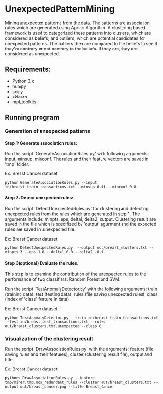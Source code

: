 # UnexpectedPatternMining
Mining unexpected patterns from the data. The patterns are association rules which are generated using Apriori Algorithm. A clustering based framework is used to categorized these patterns into clusters, which are considered as beliefs, and outliers, which are potential candidates for unexpected patterns. The outliers then are compared to the beliefs to see if they're contrary or not contrary to the beliefs. If they are, they are considered as unexpected.

## Requirements:
- Python 3.x
- numpy
- scipy
- sklearn
- mpl_toolkits

## Running program
### Generation of  unexpected patterns
#### Step 1: Generate association rules:
Run the script 'GenerateAssociationRules.py' with following arguments: input, minsup, minconf. The rules and their feature vectors are saved in 'tmp' folder.

Ex: Breast Cancer dataset
```
python GenerateAssociationRules.py --input in/breast_train_transactions.txt --minsup 0.01 --minconf 0.8
```
#### Step 2: Detect unexpected rules:
Run the script 'DetectUnexpectedRules.py' for clustering and detecting unexpected rules from the rules which are generated in step 1. The arguments include: minpts, eps, delta1, delta2, output. Clustering result are saved in the file which is specifized by 'output' agurment and the expected rules are saved in <output>.unexpected file.

Ex: Breast Cancer dataset
```
python DetectUnexpectedRules.py  --output out/breast_clusters.txt --minpts 3 --eps 1.0 --delta1 0.0 --delta2 -0.9
```
#### Step 3(optional) Evaluate the rules.
This step is to examine the contribution of the unexpected rules to the performance of two classifiers: Random Forest and SVM.

Run the script 'TestAnomalyDetector.py' with the following arguments: train (training data), test (testing data), rules (file saving unexpected rules), class (index of 'class' feature in data)

Ex: Breast Cancer dataset
```
python TestAnomalyDetector.py --train in/breast_train_transactions.txt --test in/breast_test_transactions.txt --rules out/breast_clusters.txt.unexpected --class 0
```
### Visualization of the clustering result
Run the script 'DrawAssociationRules.py' with the arguments: feature (file saving rules and their features), cluster (clustering result file), output and title.

Ex: Breast Cancer dataset
```
pythonw DrawAssociationRules.py --feature tmp/miner.tmp.non_redundant_rules --cluster out/breast_clusters.txt --output out/breast_cancer.png --title Breast_Cancer
```


